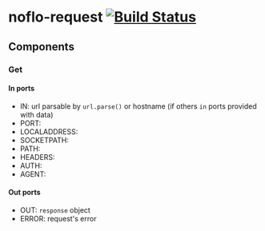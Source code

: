 # noflo-request [![Build Status](https://secure.travis-ci.org/burkostya/noflo-request.png?branch=master)](http://travis-ci.org/burkostya/noflo-request)

## Components

### Get

#### In ports

- IN: url parsable by `url.parse()`
      or hostname (if others `in` ports provided with data)
- PORT:
- LOCALADDRESS:
- SOCKETPATH:
- PATH:
- HEADERS:
- AUTH:
- AGENT:

#### Out ports

- OUT: `response` object
- ERROR: request's error
